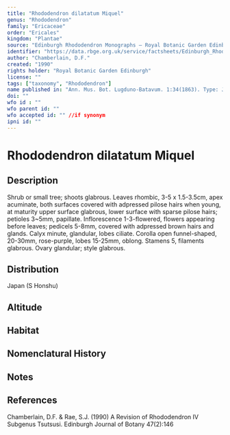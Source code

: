 ```yaml
---
title: "Rhododendron dilatatum Miquel"
genus: "Rhododendron"
family: "Ericaceae"
order: "Ericales"
kingdom: "Plantae"
source: "Edinburgh Rhododendron Monographs – Royal Botanic Garden Edinburgh"
identifier: "https://data.rbge.org.uk/service/factsheets/Edinburgh_Rhododendron_Monographs.xhtml"
author: "Chamberlain, D.F."
created: "1990"
rights holder: "Royal Botanic Garden Edinburgh"
license: ""
tags: ["taxonomy", "Rhododendron"]
name published in: "Ann. Mus. Bot. Lugduno-Batavum. 1:34(1863). Type: Japan, Siebold, n.v."
doi: ""
wfo id : ""
wfo parent id: ""
wfo accepted id: "" //if synonym                      
ipni id: ""
---
```


                       

# Rhododendron dilatatum Miquel

## Description
Shrub or small tree; shoots glabrous. Leaves rhombic, 3-5 x 1.5-3.5cm, apex acuminate, both surfaces covered with adpressed pilose hairs when young, at maturity upper surface glabrous, lower surface with sparse pilose hairs; petioles 3~5mm, papillate. Inflorescence 1-3-flowered, flowers appearing before leaves; pedicels 5-8mm, covered with adpressed brown hairs and glands. Calyx minute, glandular, lobes ciliate. Corolla open funnel-shaped, 20-30mm, rose-purple, lobes 15-25mm, oblong. Stamens 5, filaments glabrous. Ovary glandular; style glabrous.

## Distribution
Japan (S Honshu)

## Altitude


## Habitat


## Nomenclatural History

                       
## Notes


## References

Chamberlain, D.F. & Rae, S.J. (1990) A Revision of Rhododendron IV Subgenus Tsutsusi. Edinburgh Journal of Botany 47(2):146
